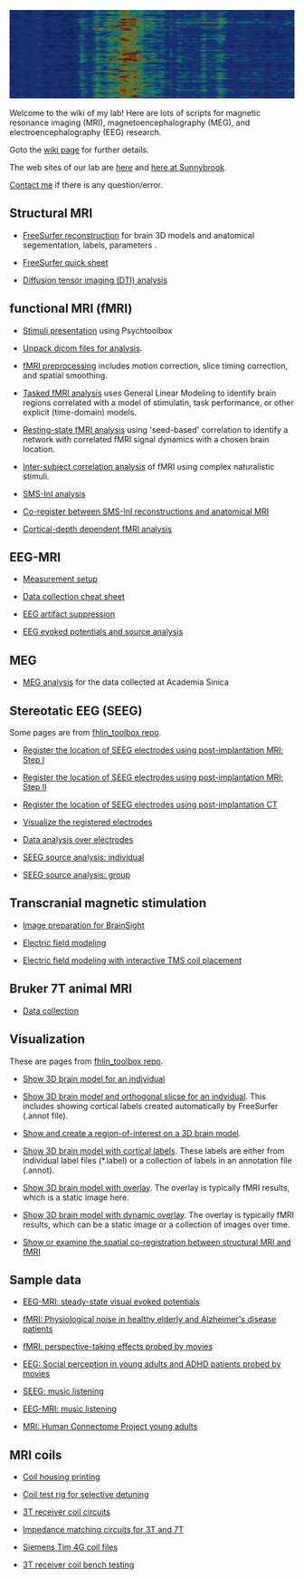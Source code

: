 ![](https://github.com/fahsuanlin/labmanual/blob/master/images/background.png)

Welcome to the wiki of my lab! Here are lots of scripts for magnetic resonance imaging (MRI), magnetoencephalography (MEG), and electroencephalography (EEG) research. 

Goto the [wiki page](https://github.com/fahsuanlin/labmanual/wiki) for further details.

The web sites of our lab are [here](http://linbrainlab.org) and [here at Sunnybrook](https://sunnybrook.ca/research/content/?page=sri-groups-mbim-about).  

[Contact me](mailto:fhlin@sri.utoronto.ca) if there is any question/error.


## Structural MRI

- [FreeSurfer reconstruction](https://github.com/fahsuanlin/labmanual/wiki/0A.-FreeSurfer-reconstruction) for brain 3D models and anatomical segementation, labels, parameters .

- [FreeSurfer quick sheet](https://github.com/fahsuanlin/labmanual/wiki/36.-Quick-sheet-about-Freesurfer-reconstructions)

- [Diffusion tensor imaging (DTI) analysis](https://github.com/fahsuanlin/labmanual/wiki/17.-DTI-analysis)

## functional MRI (fMRI)
- [Stimuli presentation](https://github.com/fahsuanlin/labmanual/wiki/16.-Stimuli-presentation-and-response-collection-in-fMRI-by-Psychtoolbox) using Psychtoolbox
- [Unpack dicom files for analysis](https://github.com/fahsuanlin/labmanual/wiki/09.-unpack-dicom).
  
- [fMRI preprocessing](https://github.com/fahsuanlin/labmanual/wiki/10.-fMRI-data-preprocessing) includes motion correction, slice timing correction, and spatial smoothing.

- [Tasked fMRI analysis](https://github.com/fahsuanlin/labmanual/wiki/11.-fMRI-analysis) uses General Linear Modeling to identify brain regions correlated with a model of stimulatin, task performance, or other explicit (time-domain) models.

- [Resting-state fMRI analysis](https://github.com/fahsuanlin/labmanual/wiki/46.-Resting%E2%80%90state-fMRI-analysis) using 'seed-based' correlation to identify a network with correlated fMRI signal dynamics with a chosen brain location.

- [Inter-subject correlation analysis](https://github.com/fahsuanlin/labmanual/wiki/12.-fMRI-inter-subject-correlation-analysis) of fMRI using complex naturalistic stimuli.

- [SMS-InI analysis](https://github.com/fahsuanlin/labmanual/wiki/04.-SMS-InI-analysis)

- [Co-register between SMS-InI reconstructions and anatomical MRI](https://github.com/fahsuanlin/labmanual/wiki/38.-Registration-between-SMS%E2%80%90InI-and-anatomical-MRI)

- [Cortical-depth dependent fMRI analysis](https://github.com/fahsuanlin/labmanual/wiki/05.-layer-fMRI-analysis)


## EEG-MRI

- [Measurement setup](https://github.com/fahsuanlin/labmanual/wiki/20.-EEG-setup)

- [Data collection cheat sheet](https://github.com/fahsuanlin/labmanual/wiki/33.-EEG-fMRI-acquisition:-MRI-control)
  
- [EEG artifact suppression](https://github.com/fahsuanlin/labmanual/wiki/18.-Suppression-of-artifacts-in-EEG-collected-inside-MRI)

- [EEG evoked potentials and source analysis](https://github.com/fahsuanlin/labmanual/wiki/02.-EEG-analysis-stream)

## MEG 

- [MEG analysis](https://github.com/fahsuanlin/labmanual/wiki/03.-MEG-analysis-stream) for the data collected at Academia Sinica

## Stereotatic EEG (SEEG)

Some pages are from [fhlin_toolbox repo](https://github.com/fahsuanlin/fhlin_toolbox).

- [Register the location of SEEG electrodes using post-implantation MRI; Step I](https://github.com/fahsuanlin/fhlin_toolbox/wiki/SEEG:-register-electrodes-to-MRI)

- [Register the location of SEEG electrodes using post-implantation MRI; Step II](https://github.com/fahsuanlin/fhlin_toolbox/wiki/SEEG:-register-electrodes-to-MRI-(II))

- [Register the location of SEEG electrodes using post-implantation CT](https://github.com/fahsuanlin/fhlin_toolbox/wiki/SEEG:-register-electrodes-to-MRI-with-the-guidance-by-CT)

- [Visualize the registered electrodes](https://github.com/fahsuanlin/fhlin_toolbox/wiki/SEEG:-view-registered-electrodes)

- [Data analysis over electrodes](https://github.com/fahsuanlin/labmanual/wiki/07.-SEEG-electrode-analysis)

- [SEEG source analysis: individual](https://github.com/fahsuanlin/labmanual/wiki/06.-SEEG-source-modeling)

- [SEEG source analysis: group](https://github.com/fahsuanlin/labmanual/wiki/08.-SEEG-group-analysis)

## Transcranial magnetic stimulation

- [Image preparation for BrainSight](https://github.com/fahsuanlin/labmanual/wiki/23.-Image-processing-in-BrainSight)

- [Electric field modeling](https://github.com/fahsuanlin/labmanual/wiki/29.-TMS-E-field-modeling)

- [Electric field modeling with interactive TMS coil placement](https://github.com/fahsuanlin/labmanual/wiki/47.-TMS-E%E2%80%90field-modeling-with-interactive-TMS-coil-placement)

## Bruker 7T animal MRI

- [Data collection](https://github.com/fahsuanlin/labmanual/wiki/30.-Bruker-7T-scanning)

## Visualization

These are pages from [fhlin_toolbox repo](https://github.com/fahsuanlin/fhlin_toolbox).

- [Show 3D brain model for an individual](https://github.com/fahsuanlin/fhlin_toolbox/wiki/Render-brain)

- [Show 3D brain model and orthogonal slicse for an indvidual](https://github.com/fahsuanlin/fhlin_toolbox/wiki/Render-brain-and-check-brain-coordinates). This includes showing cortical labels created automatically by FreeSurfer (.annot file).

- [Show and create a region-of-interest on a 3D brain model](https://github.com/fahsuanlin/fhlin_toolbox/wiki/Render-brain-and-create-a-region-of-interest).

- [Show 3D brain model with cortical labels](https://github.com/fahsuanlin/fhlin_toolbox/wiki/Render-brain-labels-and-annotation). These labels are either from individual label files (*.label) or a collection of labels in an annotation file (.annot).

- [Show 3D brain model with overlay](https://github.com/fahsuanlin/fhlin_toolbox/wiki/Render-brain-with-an-overlay). The overlay is typically fMRI results, which is a static image here.

- [Show 3D brain model with dynamic overlay](https://github.com/fahsuanlin/fhlin_toolbox/wiki/Render-brain-with-a-dynamic-overlay). The overlay is typically fMRI results, which can be a static image or a collection of images over time.

- [Show or examine the spatial co-registration between structural MRI and fMRI](https://github.com/fahsuanlin/fhlin_toolbox/wiki/Render-or-register-brain-with-a-volume-overlay)


## Sample data

- [EEG-MRI: steady-state visual evoked potentials](https://github.com/fahsuanlin/labmanual/wiki/21.-Sample-data:-Steady-state-visual-potential)

- [fMRI: Physiological noise in healthy elderly and Alzheimer's disease patients](https://github.com/fahsuanlin/labmanual/wiki/22.-Sample-data:-physiological-noise-in-Alzheimer's-disease-patients-and-health-controls)

- [fMRI: perspective-taking effects probed by movies](https://github.com/fahsuanlin/labmanual/wiki/25.-Sample-data:-perspective-taking-fMRI-data)

- [EEG: Social perception in young adults and ADHD patients probed by movies](https://github.com/fahsuanlin/labmanual/wiki/31:-Sample-data:-social-interaction-EEG-data)

- [SEEG: music listening](https://github.com/fahsuanlin/labmanual/wiki/32:-Sample-data:-SEEG-recording-during-music-listening)

- [EEG-MRI: music listening](https://github.com/fahsuanlin/labmanual/wiki/39.-Sample-data:-EEG%E2%80%90MRI-during-music-listening)

- [MRI: Human Connectome Project young adults](https://github.com/fahsuanlin/labmanual/wiki/40:-Sample-data:-Human-Connectome-Project-(HCP)-fMRI)
  

## MRI coils
- [Coil housing printing](https://github.com/fahsuanlin/labmanual/wiki/43:-Coil-housing-printing)

- [Coil test rig for selective detuning](https://github.com/fahsuanlin/labmanual/wiki/24.-Coil:-TIM-4G-coil-test-rig)

- [3T receiver coil circuits](https://github.com/fahsuanlin/labmanual/wiki/41.-Coil:-3T-coil-schematics)

- [Impedance matching circuits for 3T and 7T](https://github.com/fahsuanlin/labmanual/wiki/43:-Coil-housing-printing)

- [Siemens Tim 4G coil files](https://github.com/fahsuanlin/labmanual/wiki/34.-Coil:-Coil-code-read-and-write)
  
- [3T receiver coil bench testing](https://github.com/fahsuanlin/labmanual/wiki/42:-Coil:-3T-coil-bench-testing)
